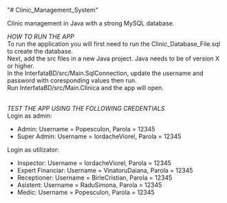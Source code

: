 "# Clinic_Management_System" 

Clinic management in Java with a strong MySQL database.

*HOW TO RUN THE APP*<br>
To run the application you will first need to run the Clinic_Database_File.sql to create the database.<br>
Next, add the src files in a new Java project. Java needs to be of version X or higher.<br>
In the InterfataBD/src/Main.SqlConnection, update the username and password with coresponding values then run.<br>
Run InterfataBD/src/Main.Clinica and the app will open.<br><br>


*TEST THE APP USING THE FOLLOWING CREDENTIALS*<br>
Login as admin: <br>
   - Admin: Username = PopescuIon, Parola = 12345<br>
   - Super Admin: Username = IordacheViorel, Parola = 12345<br>
   
Login as utilizator: <br>
  - Inspector: Username = IordacheViorel, Parola = 12345<br>
  - Expert Financiar: Username = VinatoruDaiana, Parola = 12345<br>
  - Receptioner: Username = BirleCristian, Parola = 12345<br>
  - Asistent: Username = RaduSimona, Parola = 12345<br>
  - Medic: Username = PopescuIon, Parola = 12345<br>

